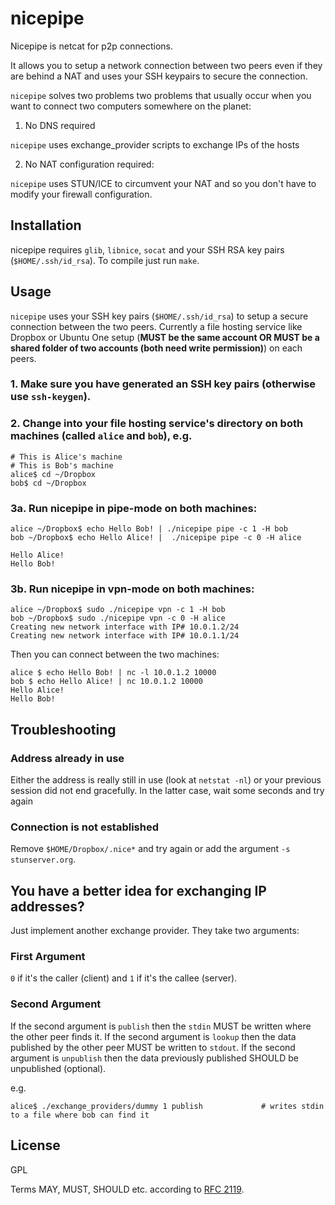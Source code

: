 nicepipe
========

Nicepipe is netcat for p2p connections.


It allows you to setup a network connection between two peers even if they are behind a NAT and uses your SSH keypairs to secure the connection.

`nicepipe` solves two problems two problems that usually occur when you want to connect two computers somewhere on the planet:


1) No DNS required

`nicepipe` uses exchange_provider scripts to exchange IPs of the hosts


2) No NAT configuration required:

`nicepipe` uses STUN/ICE to circumvent your NAT and so you don't have to modify your firewall configuration.


Installation
------------

nicepipe requires `glib`, `libnice`, `socat` and your SSH RSA key pairs (`$HOME/.ssh/id_rsa`).
To compile just run `make`.


Usage
-----

`nicepipe` uses your SSH key pairs (`$HOME/.ssh/id_rsa`) to setup a secure connection between the two peers.
Currently a file hosting service like Dropbox or Ubuntu One setup (**MUST be the same account OR MUST be a shared folder of two accounts (both need write permission)**) on each peers.

### 1. Make sure you have generated an SSH key pairs (otherwise use `ssh-keygen`).

### 2. Change into your file hosting service's directory on both machines (called `alice` and `bob`), e.g.

    # This is Alice's machine                                                # This is Bob's machine
    alice$ cd ~/Dropbox                                                      bob$ cd ~/Dropbox


### 3a. Run nicepipe in pipe-mode on both machines:

    alice ~/Dropbox$ echo Hello Bob! | ./nicepipe pipe -c 1 -H bob          bob ~/Dropbox$ echo Hello Alice! |  ./nicepipe pipe -c 0 -H alice

    Hello Alice!                                                             Hello Bob!


### 3b. Run nicepipe in vpn-mode on both machines:
    
    alice ~/Dropbox$ sudo ./nicepipe vpn -c 1 -H bob                         bob ~/Dropbox$ sudo ./nicepipe vpn -c 0 -H alice
    Creating new network interface with IP# 10.0.1.2/24                      Creating new network interface with IP# 10.0.1.1/24


Then you can connect between the two machines:

    alice $ echo Hello Bob! | nc -l 10.0.1.2 10000                           bob $ echo Hello Alice! | nc 10.0.1.2 10000
    Hello Alice!                                                             Hello Bob!


Troubleshooting
---------------

### Address already in use

Either the address is really still in use (look at `netstat -nl`) or your previous session did not end gracefully. In the latter case, wait some seconds and try again

### Connection is not established
Remove `$HOME/Dropbox/.nice*` and try again or add the argument `-s stunserver.org`.



You have a better idea for exchanging IP addresses?
---------------------------------------------------

Just implement another exchange provider. They take two arguments:

### First Argument
`0` if it's the caller (client) and `1` if it's the callee (server).

### Second Argument
If the second argument is `publish` then the `stdin` MUST be written where the other peer finds it.
If the second argument is `lookup` then the data published by the other peer MUST be written to `stdout`.
If the second argument is `unpublish` then the data previously published SHOULD be unpublished (optional).

e.g.

    alice$ ./exchange_providers/dummy 1 publish             # writes stdin to a file where bob can find it


License
-------
GPL

Terms MAY, MUST, SHOULD etc. according to [RFC 2119](https://www.ietf.org/rfc/rfc2119.txt).
